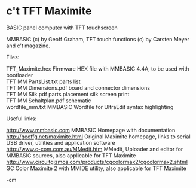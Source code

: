 c't TFT Maximite
================

BASIC panel computer with TFT touchscreen

MMBASIC (c) by Geoff Graham, TFT touch functions (c) by Carsten Meyer and c't magazine.

Files:

TFT_Maximite.hex      Firmware HEX file with MMBASIC 4.4A, to be used with bootloader<br>
TFT MM PartsList.txt  parts list<br>
TFT MM Dimensions.pdf board and connector dimensions<br>
TFT MM Silk.pdf	parts placement silk screen print<br>
TFT MM Schaltplan.pdf schematic<br>
wordfile_mm.txt       MMBASIC Wordfile for UltraEdit syntax highlighting

Useful links:

http://www.mmbasic.com	MMBASIC Homepage with documentation<br>
http://geoffg.net/maximite.html	Original Maximite homepage, links to serial USB driver, 
utilities and application software<br>
http://www.c-com.com.au/MMedit.htm	MMedit, Uploader and editor for MMBASIC sources, 
also applicable for TFT Maximite<br>
http://www.circuitgizmos.com/products/cgcolormax2/cgcolormax2.shtml	GC Color Maximite 2 with MMIDE utility, 
also applicable for TFT Maximite<br>


-cm
